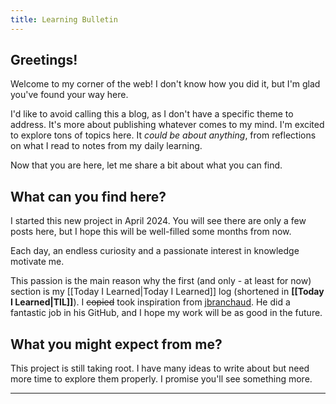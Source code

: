 ```yaml
---
title: Learning Bulletin
---
```

## Greetings!

Welcome to my corner of the web! I don't know how you did it, but I'm glad you've found your way here.

I'd like to avoid calling this a blog, as I don't have a specific theme to address. It's more about publishing whatever comes to my mind. I'm excited to explore tons of topics here. It *could be about anything*, from reflections on what I read to notes from my daily learning.

Now that you are here, let me share a bit about what you can find.

## What can you find here?

I started this new project in April 2024. You will see there are only a few posts here, but I hope this will be well-filled some months from now.

Each day, an endless curiosity and a passionate interest in knowledge motivate me.

This passion is the main reason why the first (and only - at least for now) section is my [[Today I Learned|Today I Learned]] log (shortened in **[[Today I Learned|TIL]]**). I ~~copied~~ took inspiration from [jbranchaud](https://github.com/jbranchaud/til). He did a fantastic job in his GitHub, and I hope my work will be as good in the future.

## What you might expect from me?

This project is still taking root. I have many ideas to write about but need more time to explore them properly. I promise you'll see something more.

---